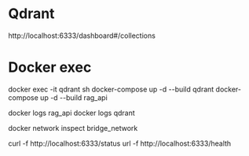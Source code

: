 # Qdrant
http://localhost:6333/dashboard#/collections

# Docker exec
docker exec -it qdrant sh
docker-compose up -d --build qdrant
docker-compose up -d --build rag_api

docker logs rag_api
docker logs qdrant

docker network inspect bridge_network

curl -f http://localhost:6333/status
url -f http://localhost:6333/health

